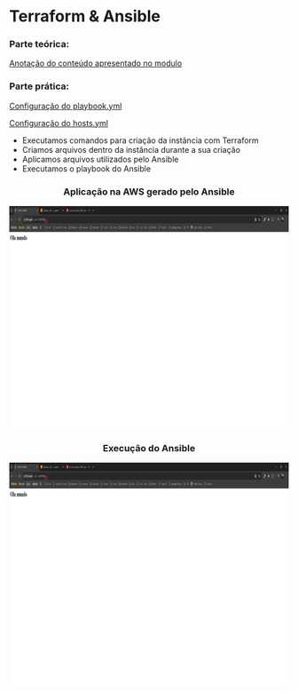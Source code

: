 <h1>Terraform & Ansible</h1>

<h3>Parte teórica:</h3>

[Anotação do conteúdo apresentado no modulo](terraform&ansible.txt)

<h3>Parte prática:</h3>

[Configuração do playbook.yml](playbook.yml)

[Configuração do hosts.yml](hosts.yml)

<ul>
  <li>Executamos comandos para criação da instância com Terraform</li>
  <li>Criamos arquivos dentro da instância durante a sua criação</li>
  <li>Aplicamos arquivos utilizados pelo Ansible</li>
  <li>Executamos o playbook do Ansible</li>
</ul>

<div align="center">
  <h3>Aplicação na AWS gerado pelo Ansible</h3>
  <img height="400" src="https://raw.githubusercontent.com/GustavoVieiraa/Infraestrutura-como-Codigo-Preparando-Maquinas-na-AWS-com-Ansible-e-Terraform/refs/heads/main/SSH%2C%20Git%20e%20Servidor/archives/ServidorRodandoHtmlAWS.png">
</div>

<div align="center">
  <h3>Execução do Ansible</h3>
  <img height="400" src="https://raw.githubusercontent.com/GustavoVieiraa/Infraestrutura-como-Codigo-Preparando-Maquinas-na-AWS-com-Ansible-e-Terraform/refs/heads/main/SSH%2C%20Git%20e%20Servidor/archives/ServidorRodandoHtmlAWS.png">
</div>
